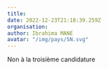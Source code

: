```yaml
---
title: 
date: 2022-12-23T21:18:39.259Z
organisation: 
author: Ibrahima MANE 
avatar: "/img/pays/SN.svg"
---
```


Non à la troisième candidature 